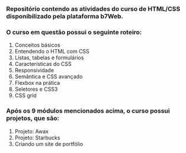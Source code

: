 ### Repositório contendo as atividades do curso de HTML/CSS disponibilizado pela plataforma b7Web.

### O curso em questão possui o seguinte roteiro:

1. Conceitos básicos
2. Entendendo o HTML com CSS
3. Listas, tabelas e formulários
4. Características do CSS
5. Responsividade
6. Semântica e CSS avançado
7. Flexbox na prática
8. Seletores e CSS3
9. CSS grid

### Após os 9 módulos mencionados acima, o curso possui projetos, que são:

1. Projeto: Awax
2. Projeto: Starbucks
3. Criando um site de portfólio
